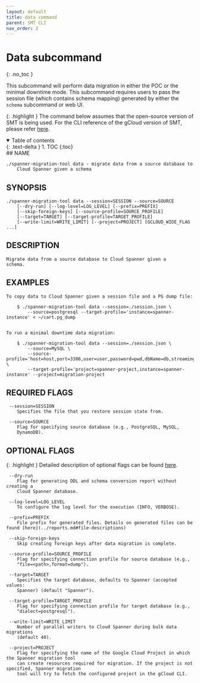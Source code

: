 ```yaml
---
layout: default
title: data command
parent: SMT CLI
nav_order: 2
---
```


# Data subcommand
{: .no_toc }

This subcommand will perform data migration in either the POC or the minimal downtime mode. This subcommand requires users to pass the session file (which contains schema mapping) generated by either the `schema` subcommand or web UI.

{: .highlight }
The command below assumes that the open-source version of SMT is being used. For the CLI
reference of the gCloud version of SMT, please refer [here](https://cloud.google.com/sdk/gcloud/reference/alpha/spanner/migrate).

<details open markdown="block">
  <summary>
    Table of contents
  </summary>
  {: .text-delta }
1. TOC
{:toc}
</details>
## NAME

    ./spanner-migration-tool data - migrate data from a source database to
        Cloud Spanner given a schema

## SYNOPSIS

    ./spanner-migration-tool data --session=SESSION --source=SOURCE
        [--dry-run] [--log-level=LOG_LEVEL] [--prefix=PREFIX]
        [--skip-foreign-keys] [--source-profile=SOURCE_PROFILE]
        [--target=TARGET] [--target-profile=TARGET_PROFILE]
        [--write-limit=WRITE_LIMIT] [--project=PROJECT] [GCLOUD_WIDE_FLAG ...]

## DESCRIPTION

    Migrate data from a source database to Cloud Spanner given a
    schema.

## EXAMPLES

    To copy data to Cloud Spanner given a session file and a PG dump file:

        $ ./spanner-migration-tool data --session=./session.json \
            --source=postgresql --target-profile='instance=spanner-instance' < ~/cart.pg_dump
            

    To run a minimal downtime data migration:

        $ ./spanner-migration-tool data --session=./session.json \
            --source=MySQL \
            --source-profile='host=host,port=3306,user=user,password=pwd,dbName=db,streamingCfg=streaming.json' \
            --target-profile='project=spanner-project,instance=spanner-instance' --project=migration-project

## REQUIRED FLAGS

     --session=SESSION
        Specifies the file that you restore session state from.

     --source=SOURCE
        Flag for specifying source database (e.g., PostgreSQL, MySQL,
        DynamoDB).

## OPTIONAL FLAGS

{: .highlight }
Detailed description of optional flags can be found [here](./flags.md).

     --dry-run
        Flag for generating DDL and schema conversion report without creating a
        Cloud Spanner database.

     --log-level=LOG_LEVEL
        To configure the log level for the execution (INFO, VERBOSE).

     --prefix=PREFIX
        File prefix for generated files. Details on generated files can be found [here](../reports.md#file-descriptions)

     --skip-foreign-keys
        Skip creating foreign keys after data migration is complete.

     --source-profile=SOURCE_PROFILE
        Flag for specifying connection profile for source database (e.g.,
        "file=<path>,format=dump").

     --target=TARGET
        Specifies the target database, defaults to Spanner (accepted values:
        Spanner) (default "Spanner").

     --target-profile=TARGET_PROFILE
        Flag for specifying connection profile for target database (e.g.,
        "dialect=postgresql").

     --write-limit=WRITE_LIMIT
        Number of parallel writers to Cloud Spanner during bulk data migrations
        (default 40).

     --project=PROJECT
        Flag for specifying the name of the Google Cloud Project in which the Spanner migration tool
        can create resources required for migration. If the project is not specified, Spanner migration 
        tool will try to fetch the configured project in the gCloud CLI.
